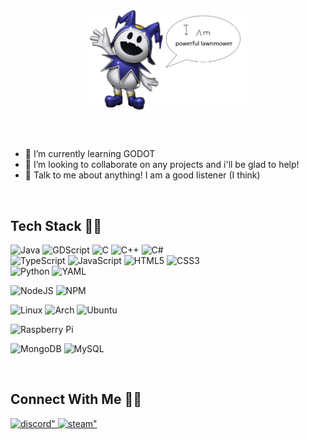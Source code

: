 <div align="center">
<img src="https://raw.githubusercontent.com/bufulaa/bufulaa/refs/heads/main/i%20am%20powerful%20lawnmower.png" align="center" style="width: 50%" />
</div>

<br/><br/>

- 🌱 I’m currently learning GODOT
- 👯 I’m looking to collaborate on any projects and i'll be glad to help!
- 💬 Talk to me about anything! I am a good listener (I think)

<br/>

## Tech Stack 🐱‍💻
![Java](https://img.shields.io/badge/java-%23ED8B00.svg?style=for-the-badge&logo=openjdk&logoColor=white) ![GDScript](https://img.shields.io/badge/GDScript-%2374267B.svg?style=for-the-badge&logo=godotengine&logoColor=white) ![C](https://img.shields.io/badge/c-%2300599C.svg?style=for-the-badge&logo=c&logoColor=white) ![C++](https://img.shields.io/badge/c++-%2300599C.svg?style=for-the-badge&logo=c%2B%2B&logoColor=white) ![C#](https://img.shields.io/badge/c%23-%23239120.svg?style=for-the-badge&logo=csharp&logoColor=white) <br/> ![TypeScript](https://img.shields.io/badge/typescript-%23007ACC.svg?style=for-the-badge&logo=typescript&logoColor=white) ![JavaScript](https://img.shields.io/badge/javascript-%23323330.svg?style=for-the-badge&logo=javascript&logoColor=%23F7DF1E) ![HTML5](https://img.shields.io/badge/html5-%23E34F26.svg?style=for-the-badge&logo=html5&logoColor=white) ![CSS3](https://img.shields.io/badge/css3-%231572B6.svg?style=for-the-badge&logo=css3&logoColor=white) <br/> ![Python](https://img.shields.io/badge/python-3670A0?style=for-the-badge&logo=python&logoColor=ffdd54) ![YAML](https://img.shields.io/badge/yaml-%23ffffff.svg?style=for-the-badge&logo=yaml&logoColor=151515)

![NodeJS](https://img.shields.io/badge/node.js-6DA55F?style=for-the-badge&logo=node.js&logoColor=white) ![NPM](https://img.shields.io/badge/NPM-%23CB3837.svg?style=for-the-badge&logo=npm&logoColor=white)

![Linux](https://img.shields.io/badge/Linux-FCC624?style=for-the-badge&logo=linux&logoColor=black) ![Arch](https://img.shields.io/badge/Arch%20Linux-1793D1?logo=arch-linux&logoColor=fff&style=for-the-badge) ![Ubuntu](https://img.shields.io/badge/Ubuntu-E95420?style=for-the-badge&logo=ubuntu&logoColor=white)

![Raspberry Pi](https://img.shields.io/badge/-Raspberry_Pi-C51A4A?style=for-the-badge&logo=Raspberry-Pi)

![MongoDB](https://img.shields.io/badge/MongoDB-%234ea94b.svg?style=for-the-badge&logo=mongodb&logoColor=white) ![MySQL](https://img.shields.io/badge/mysql-4479A1.svg?style=for-the-badge&logo=mysql&logoColor=white)

<br/>

## Connect With Me 🐱‍🐉
<a href="https://discord.com/users/1010860518791196733" target="_blank">
<img src=https://img.shields.io/badge/Discord-%235865F2.svg?style=for-the-badge&logo=discord&logoColor=white alt=discord" />

<a href="https://steamcommunity.com/id/pampamimi/" target="_blank">
<img src=https://img.shields.io/badge/steam-%23000000.svg?style=for-the-badge&logo=steam&logoColor=white alt=steam" />
</a>
